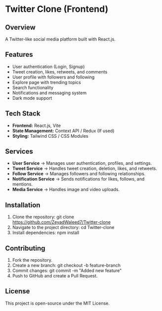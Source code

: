 # Twitter Clone (Frontend)

## Overview
A Twitter-like social media platform built with React.js.

## Features
- User authentication (Login, Signup)
- Tweet creation, likes, retweets, and comments
- User profile with followers and following
- Explore page with trending topics
- Search functionality
- Notifications and messaging system
- Dark mode support

## Tech Stack
- **Frontend:** React.js, Vite
- **State Management:** Context API / Redux (If used)
- **Styling:** Tailwind CSS / CSS Modules

## Services 
- **User Service** → Manages user authentication, profiles, and settings.
- **Tweet Service** → Handles tweet creation, deletion, likes, and retweets.
- **Follow Service** → Manages followers and following relationships.
- **Notification Service** → Sends notifications for likes, follows, and mentions.
- **Media Service** → Handles image and video uploads.


## Installation
1. Clone the repository:
git clone https://github.com/ZeyadWaleed7/Twitter-clone
2. Navigate to the project directory:
cd Twitter-clone
3. Install dependencies:
npm install

## Contributing
1. Fork the repository.
2. Create a new branch:
git checkout -b feature-branch   
3. Commit changes:
git commit -m "Added new feature"
4. Push to GitHub and create a Pull Request.

## License
This project is open-source under the MIT License.


   

